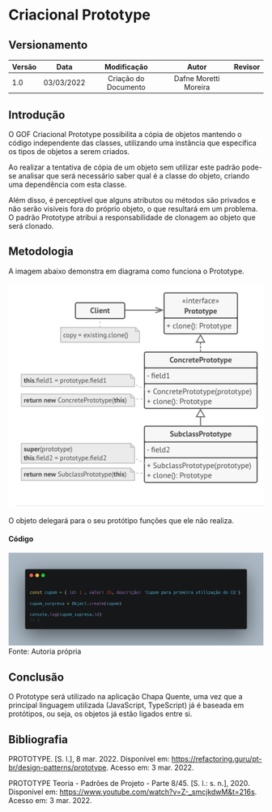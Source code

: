 # Criacional Prototype

## Versionamento

| Versão |    Data    |     Modificação      | Autor | Revisor |
| ------ | :--------: | :------------------: | :---: | :-----: |
| 1.0    | 03/03/2022 | Criação do Documento |  Dafne Moretti Moreira   |         |

## Introdução

O GOF Criacional Prototype possibilita a cópia de objetos mantendo o código independente das classes, utilizando uma instância que específica os tipos de objetos a serem criados. 

Ao realizar a tentativa de cópia de um objeto sem utilizar este padrão pode-se analisar que será necessário saber qual é a classe do objeto, criando uma dependência com esta classe.

Além disso, é perceptível que alguns atributos ou métodos são privados e não serão visíveis fora do próprio objeto, o que resultará em um problema. O padrão Prototype atribui a responsabilidade de clonagem ao objeto que será clonado.

## Metodologia

A imagem abaixo demonstra em diagrama como funciona o Prototype.

![Diagrama de funcionamento do prototype](../../assets/images/criacional_prototype1.png)

O objeto delegará para o seu protótipo funções que ele não realiza.

#### Código

![Código representando o prototype](../../assets/images/code_prototype.png) Fonte: Autoria própria

## Conclusão

O Prototype será utilizado na aplicação Chapa Quente, uma vez que a principal linguagem utilizada (JavaScript, TypeScript) já é baseada em protótipos, ou seja, os objetos já estão ligados entre si.

## Bibliografia

PROTOTYPE. [S. l.], 8 mar. 2022. Disponível em: https://refactoring.guru/pt-br/design-patterns/prototype. Acesso em: 3 mar. 2022.

PROTOTYPE Teoria - Padrões de Projeto - Parte 8/45. [S. l.: s. n.], 2020. Disponível em: https://www.youtube.com/watch?v=Z-_smcjkdwM&t=216s. Acesso em: 3 mar. 2022.